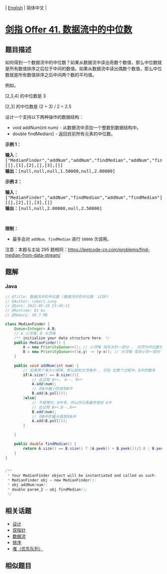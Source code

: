 
| [English](README_EN.md) | 简体中文 |

# [剑指 Offer 41. 数据流中的中位数](https://leetcode.cn//problems/shu-ju-liu-zhong-de-zhong-wei-shu-lcof/)

## 题目描述

<p>如何得到一个数据流中的中位数？如果从数据流中读出奇数个数值，那么中位数就是所有数值排序之后位于中间的数值。如果从数据流中读出偶数个数值，那么中位数就是所有数值排序之后中间两个数的平均值。</p>

<p>例如，</p>

<p>[2,3,4]&nbsp;的中位数是 3</p>

<p>[2,3] 的中位数是 (2 + 3) / 2 = 2.5</p>

<p>设计一个支持以下两种操作的数据结构：</p>

<ul>
	<li>void addNum(int num) - 从数据流中添加一个整数到数据结构中。</li>
	<li>double findMedian() - 返回目前所有元素的中位数。</li>
</ul>

<p><strong>示例 1：</strong></p>

<pre><strong>输入：
</strong>[&quot;MedianFinder&quot;,&quot;addNum&quot;,&quot;addNum&quot;,&quot;findMedian&quot;,&quot;addNum&quot;,&quot;findMedian&quot;]
[[],[1],[2],[],[3],[]]
<strong>输出：</strong>[null,null,null,1.50000,null,2.00000]
</pre>

<p><strong>示例 2：</strong></p>

<pre><strong>输入：
</strong>[&quot;MedianFinder&quot;,&quot;addNum&quot;,&quot;findMedian&quot;,&quot;addNum&quot;,&quot;findMedian&quot;]
[[],[2],[],[3],[]]
<strong>输出：</strong>[null,null,2.00000,null,2.50000]</pre>

<p>&nbsp;</p>

<p><strong>限制：</strong></p>

<ul>
	<li>最多会对&nbsp;<code>addNum、findMedian</code> 进行&nbsp;<code>50000</code>&nbsp;次调用。</li>
</ul>

<p>注意：本题与主站 295 题相同：<a href="https://leetcode-cn.com/problems/find-median-from-data-stream/">https://leetcode-cn.com/problems/find-median-from-data-stream/</a></p>


## 题解


### Java

```Java
// @Title: 数据流中的中位数 (数据流中的中位数  LCOF)
// @Author: robert.sunq
// @Date: 2021-05-28 23:48:11
// @Runtime: 81 ms
// @Memory: 49.7 MB

class MedianFinder {
    Queue<Integer> A,B;
    // A 小顶堆，B 大顶堆
    /** initialize your data structure here. */
    public MedianFinder() {
        A = new PriorityQueue<>(); // 小顶堆 保存大的一部分 ， 对顶为中位数中大的哪个
        B = new PriorityQueue<>((x,y) -> (y-x)); // 大顶堆 保存小的一部分 对顶为中位数小的哪个
    }
    
    public void addNum(int num) {
        // 如果两个堆大小相等，默认放到大顶堆中 , 可知 在整个过程中，B中的数多
        if(A.size() == B.size()){
            // 此过程 A++， A--, B++
            A.add(num);
            // 将A中最小的放到B中
            B.add(A.poll());
        }else{
            // 不相等时，B中多，所以将元素最终放到 A中
            // 此过程 B++,B--,A++
            B.add(num);
            // 将B中的最大值放到A中
            A.add(B.poll());
        }

    }
    
    public double findMedian() {
        return A.size() == B.size() ? (A.peek() + B.peek())/2.0 : B.peek();
    }
}


/**
 * Your MedianFinder object will be instantiated and called as such:
 * MedianFinder obj = new MedianFinder();
 * obj.addNum(num);
 * double param_2 = obj.findMedian();
 */
```



## 相关话题

- [设计](https://leetcode.cn//tag/design)
- [双指针](https://leetcode.cn//tag/two-pointers)
- [数据流](https://leetcode.cn//tag/data-stream)
- [排序](https://leetcode.cn//tag/sorting)
- [堆（优先队列）](https://leetcode.cn//tag/heap-priority-queue)

## 相似题目



